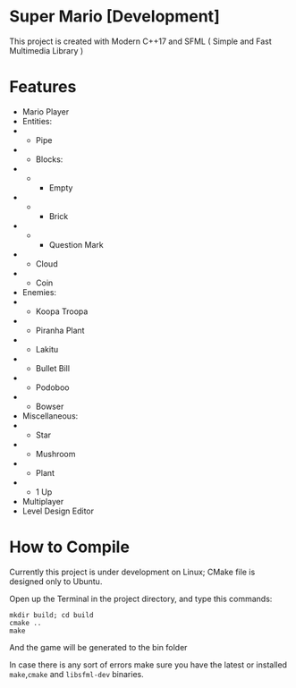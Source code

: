 # Super Mario [Development]
This project is created with Modern C++17 and SFML ( Simple and Fast Multimedia Library )

# Features
* Mario Player
* Entities:
* - Pipe
* - Blocks:
* - - Empty
* - - Brick
* - - Question Mark
* - Cloud
* - Coin
* Enemies:
* - Koopa Troopa
* - Piranha Plant
* - Lakitu
* - Bullet Bill
* - Podoboo
* - Bowser
* Miscellaneous:
* - Star
* - Mushroom
* - Plant
* - 1 Up
* Multiplayer
* Level Design Editor

# How to Compile
Currently this project is under development on Linux; CMake file is designed only to Ubuntu.

Open up the Terminal in the project directory, and type this commands:
```
mkdir build; cd build
cmake ..
make
```
And the game will be generated to the bin folder

In case there is any sort of errors make sure you have the latest or installed `make`,`cmake` and `libsfml-dev` binaries.
